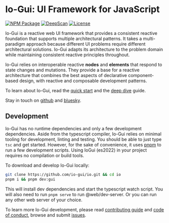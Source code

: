 # Io-Gui: UI Framework for JavaScript

[![NPM Package][npm]][npm-url]
[![DeepScan][deepscan]][deepscan-url]
[![License][license]][license-url]

Io-Gui is a reactive web UI framework that provides a consistent reactive foundation that supports multiple architectural patterns. It takes a multi-paradigm approach because different UI problems require different architectural solutions. Io-Gui adapts its architecture to the problem domain while maintaining consistent reactive principles throughout.

Io-Gui relies on interoperable reactive **nodes** and **elements** that respond to state changes and mutations. They provide a base for a reactive architecture that combines the best aspects of declarative component-based design, with reactive and composable development patterns.

To learn about Io-Gui, read the [quick start] and the [deep dive] guide.

Stay in touch on [github] and [bluesky].

## Development

Io-Gui has no runtime dependencies and only a few development dependencies. Aside from the typescript compiler, Io-Gui relies on minimal tooling for development, linting and testing. You should be able to just type `tsc` and get started. However, for the sake of convenience, it uses [pnpm] to run a few development scripts. Using IoGui (es2022) in your project requires no compilation or build tools.

To download and develop Io-Gui locally:

```bash
git clone https://github.com/io-gui/io.git && cd io
pnpm i && pnpm dev:gui
```

This will install dev dependencies and start the typescript watch script. You will also need to run `pnpm serve` to run @web/dev-server. Or you can run any other web server of your choice.

To learn more Io-Gui development, please read [contributing guide](https://github.com/io-gui/io/blob/main/.github/CONTRIBUTING.md) and [code of conduct](https://github.com/io-gui/io/blob/main/.github/CODE_OF_CONDUCT.md), browse and submit [issues](https://github.com/io-gui/io/issues).

[npm]: https://img.shields.io/npm/v/io-gui
[npm-url]: https://www.npmjs.com/package/io-gui
[deepscan]: https://deepscan.io/api/teams/18863/projects/22152/branches/651706/badge/grade.svg
[deepscan-url]: https://deepscan.io/dashboard#view=project&tid=18863&pid=22152&bid=651706
[license]: https://img.shields.io/github/license/io-gui/io
[license-url]: https://github.com/io-gui/io/blob/main/LICENSE

[github]: https://github.com/io-gui/io/
[bluesky]: https://bsky.app/profile/akirodic.com
[pnpm]: https://pnpm.io/


[io-gui.dev]: https://iogui.dev/io/
[index.html]: https://github.com/io-gui/io/blob/main/index.html
[quick start]: https://iogui.dev/io/#path=Docs,Quick%20Start
[deep dive]: https://iogui.dev/io/#path=Docs,Deep%20Dive